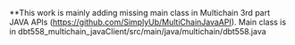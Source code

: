 **This work is mainly adding missing main class in Multichain 3rd part JAVA APIs (https://github.com/SimplyUb/MultiChainJavaAPI). Main class is in dbt558_multichain_javaClient/src/main/java/multichain/dbt558.java

